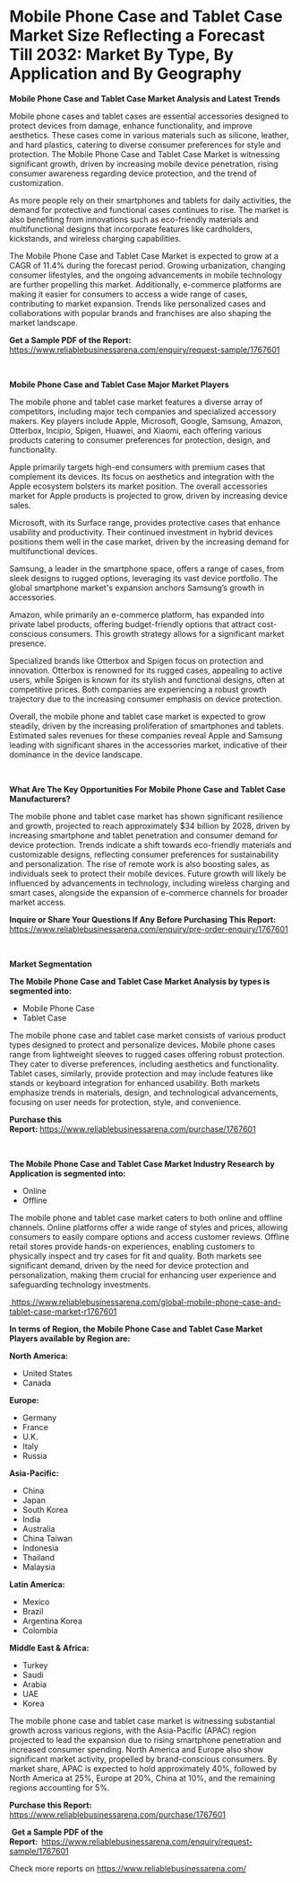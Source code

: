 <p><h1>Mobile Phone Case and Tablet Case Market Size Reflecting a Forecast Till 2032: Market By Type, By Application and By Geography</h1></p><p><strong>Mobile Phone Case and Tablet Case Market Analysis and Latest Trends</strong></p>
<p><p>Mobile phone cases and tablet cases are essential accessories designed to protect devices from damage, enhance functionality, and improve aesthetics. These cases come in various materials such as silicone, leather, and hard plastics, catering to diverse consumer preferences for style and protection. The Mobile Phone Case and Tablet Case Market is witnessing significant growth, driven by increasing mobile device penetration, rising consumer awareness regarding device protection, and the trend of customization. </p><p>As more people rely on their smartphones and tablets for daily activities, the demand for protective and functional cases continues to rise. The market is also benefiting from innovations such as eco-friendly materials and multifunctional designs that incorporate features like cardholders, kickstands, and wireless charging capabilities. </p><p>The Mobile Phone Case and Tablet Case Market is expected to grow at a CAGR of 11.4% during the forecast period. Growing urbanization, changing consumer lifestyles, and the ongoing advancements in mobile technology are further propelling this market. Additionally, e-commerce platforms are making it easier for consumers to access a wide range of cases, contributing to market expansion. Trends like personalized cases and collaborations with popular brands and franchises are also shaping the market landscape.</p></p>
<p><strong>Get a Sample PDF of the Report:&nbsp;</strong> <a href="https://www.reliablebusinessarena.com/enquiry/request-sample/1767601?utm_campaign=2779&utm_medium=2&utm_source=Github&utm_content=ia&utm_term=05042025&utm_id=mobile-phone-case-and-tablet-case">https://www.reliablebusinessarena.com/enquiry/request-sample/1767601</a></p>
<p>&nbsp;</p>
<p><strong>Mobile Phone Case and Tablet Case Major Market Players</strong></p>
<p><p>The mobile phone and tablet case market features a diverse array of competitors, including major tech companies and specialized accessory makers. Key players include Apple, Microsoft, Google, Samsung, Amazon, Otterbox, Incipio, Spigen, Huawei, and Xiaomi, each offering various products catering to consumer preferences for protection, design, and functionality.</p><p>Apple primarily targets high-end consumers with premium cases that complement its devices. Its focus on aesthetics and integration with the Apple ecosystem bolsters its market position. The overall accessories market for Apple products is projected to grow, driven by increasing device sales.</p><p>Microsoft, with its Surface range, provides protective cases that enhance usability and productivity. Their continued investment in hybrid devices positions them well in the case market, driven by the increasing demand for multifunctional devices.</p><p>Samsung, a leader in the smartphone space, offers a range of cases, from sleek designs to rugged options, leveraging its vast device portfolio. The global smartphone market's expansion anchors Samsung’s growth in accessories.</p><p>Amazon, while primarily an e-commerce platform, has expanded into private label products, offering budget-friendly options that attract cost-conscious consumers. This growth strategy allows for a significant market presence.</p><p>Specialized brands like Otterbox and Spigen focus on protection and innovation. Otterbox is renowned for its rugged cases, appealing to active users, while Spigen is known for its stylish and functional designs, often at competitive prices. Both companies are experiencing a robust growth trajectory due to the increasing consumer emphasis on device protection.</p><p>Overall, the mobile phone and tablet case market is expected to grow steadily, driven by the increasing proliferation of smartphones and tablets. Estimated sales revenues for these companies reveal Apple and Samsung leading with significant shares in the accessories market, indicative of their dominance in the device landscape.</p></p>
<p>&nbsp;</p>
<p><strong>What Are The Key Opportunities For Mobile Phone Case and Tablet Case Manufacturers?</strong></p>
<p><p>The mobile phone and tablet case market has shown significant resilience and growth, projected to reach approximately $34 billion by 2028, driven by increasing smartphone and tablet penetration and consumer demand for device protection. Trends indicate a shift towards eco-friendly materials and customizable designs, reflecting consumer preferences for sustainability and personalization. The rise of remote work is also boosting sales, as individuals seek to protect their mobile devices. Future growth will likely be influenced by advancements in technology, including wireless charging and smart cases, alongside the expansion of e-commerce channels for broader market access.</p></p>
<p><strong>Inquire or Share Your Questions If Any Before Purchasing This Report:</strong> <a href="https://www.reliablebusinessarena.com/enquiry/pre-order-enquiry/1767601?utm_campaign=2779&utm_medium=2&utm_source=Github&utm_content=ia&utm_term=05042025&utm_id=mobile-phone-case-and-tablet-case">https://www.reliablebusinessarena.com/enquiry/pre-order-enquiry/1767601</a></p>
<p>&nbsp;</p>
<p><strong>Market Segmentation</strong></p>
<p><strong>The Mobile Phone Case and Tablet Case Market Analysis by types is segmented into:</strong></p>
<p><ul><li>Mobile Phone Case</li><li>Tablet Case</li></ul></p>
<p><p>The mobile phone case and tablet case market consists of various product types designed to protect and personalize devices. Mobile phone cases range from lightweight sleeves to rugged cases offering robust protection. They cater to diverse preferences, including aesthetics and functionality. Tablet cases, similarly, provide protection and may include features like stands or keyboard integration for enhanced usability. Both markets emphasize trends in materials, design, and technological advancements, focusing on user needs for protection, style, and convenience.</p></p>
<p><strong>Purchase this Report:&nbsp;</strong><a href="https://www.reliablebusinessarena.com/purchase/1767601?utm_campaign=2779&utm_medium=2&utm_source=Github&utm_content=ia&utm_term=05042025&utm_id=mobile-phone-case-and-tablet-case">https://www.reliablebusinessarena.com/purchase/1767601</a></p>
<p>&nbsp;</p>
<p><strong>The Mobile Phone Case and Tablet Case Market Industry Research by Application is segmented into:</strong></p>
<p><ul><li>Online</li><li>Offline</li></ul></p>
<p><p>The mobile phone and tablet case market caters to both online and offline channels. Online platforms offer a wide range of styles and prices, allowing consumers to easily compare options and access customer reviews. Offline retail stores provide hands-on experiences, enabling customers to physically inspect and try cases for fit and quality. Both markets see significant demand, driven by the need for device protection and personalization, making them crucial for enhancing user experience and safeguarding technology investments.</p></p>
<p><a href="https://www.reliablebusinessarena.com/global-mobile-phone-case-and-tablet-case-market-r1767601?utm_campaign=2779&utm_medium=2&utm_source=Github&utm_content=ia&utm_term=05042025&utm_id=mobile-phone-case-and-tablet-case">&nbsp;https://www.reliablebusinessarena.com/global-mobile-phone-case-and-tablet-case-market-r1767601</a></p>
<p><strong>In terms of Region, the Mobile Phone Case and Tablet Case Market Players available by Region are:</strong></p>
<p>
    <p> <strong> North America: </strong>
        <ul>
            <li>United States</li>
            <li>Canada</li>
        </ul>
        </p> 
    <p> <strong> Europe: </strong>
        <ul>
            <li>Germany</li>
            <li>France</li>
            <li>U.K.</li>
            <li>Italy</li>
            <li>Russia</li>
        </ul>
        </p> 
    <p> <strong> Asia-Pacific: </strong>
        <ul>
            <li>China</li>
            <li>Japan</li>
            <li>South Korea</li>
            <li>India</li>
            <li>Australia</li>
            <li>China Taiwan</li>
            <li>Indonesia</li>
            <li>Thailand</li>
            <li>Malaysia</li>
        </ul>
        </p> 
    <p> <strong> Latin America: </strong>
        <ul>
            <li>Mexico</li>
            <li>Brazil</li>
            <li>Argentina Korea</li>
            <li>Colombia</li>
        </ul>
        </p> 
    <p> <strong> Middle East & Africa: </strong>
        <ul>
            <li>Turkey</li>
            <li>Saudi</li>
            <li>Arabia</li>
            <li>UAE</li>
            <li>Korea</li>
        </ul>
    </p>
    </p>
<p><p>The mobile phone case and tablet case market is witnessing substantial growth across various regions, with the Asia-Pacific (APAC) region projected to lead the expansion due to rising smartphone penetration and increased consumer spending. North America and Europe also show significant market activity, propelled by brand-conscious consumers. By market share, APAC is expected to hold approximately 40%, followed by North America at 25%, Europe at 20%, China at 10%, and the remaining regions accounting for 5%.</p></p>
<p><strong>Purchase this Report: </strong><a href="https://www.reliablebusinessarena.com/purchase/1767601?utm_campaign=2779&utm_medium=2&utm_source=Github&utm_content=ia&utm_term=05042025&utm_id=mobile-phone-case-and-tablet-case">https://www.reliablebusinessarena.com/purchase/1767601</a></p>
<p>&nbsp;<strong>Get a Sample PDF of the Report:&nbsp;&nbsp;</strong><a href="https://www.reliablebusinessarena.com/enquiry/request-sample/1767601?utm_campaign=2779&utm_medium=2&utm_source=Github&utm_content=ia&utm_term=05042025&utm_id=mobile-phone-case-and-tablet-case">https://www.reliablebusinessarena.com/enquiry/request-sample/1767601</a></p>
<p><strong></strong></p>
<p>Check more reports on <a href="https://www.reliablebusinessarena.com/?utm_campaign=2779&utm_medium=2&utm_source=Github&utm_content=ia&utm_term=05042025&utm_id=mobile-phone-case-and-tablet-case">https://www.reliablebusinessarena.com/</a></p>